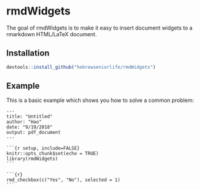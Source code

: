 # rmdWidgets

The goal of rmdWidgets is to make it easy to insert document widgets to a rmarkdown HTML/LaTeX document. 

## Installation

``` r
devtools::install_github("hebrewseniorlife/rmdWidgets")
```

## Example

This is a basic example which shows you how to solve a common problem:

````
---
title: "Untitled"
author: "Hao"
date: "9/19/2018"
output: pdf_document
---

```{r setup, include=FALSE}
knitr::opts_chunk$set(echo = TRUE)
library(rmdWidgets)
```

```{r}
rmd_checkbox(c("Yes", "No"), selected = 1)
```
````

